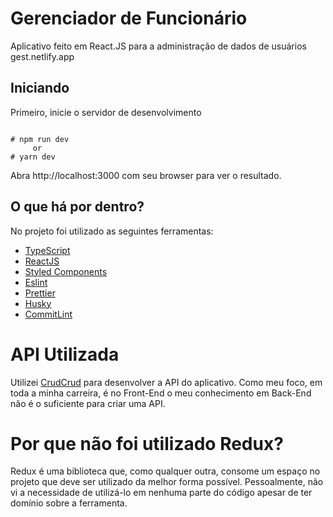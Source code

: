 # Gerenciador de Funcionário
Aplicativo feito em React.JS para a administração de dados de usuários
gest.netlify.app
## Iniciando
Primeiro, inicie o servidor de desenvolvimento


```

# npm run dev
     or
# yarn dev

```

Abra http://localhost:3000 com seu browser para ver o resultado.

## O que há por dentro?

No projeto foi utilizado as seguintes ferramentas: 

- [TypeScript](https://www.typescriptlang.org/)
- [ReactJS](https://reactjs.org/)
- [Styled Components](https://styled-components.com/)
- [Eslint](https://eslint.org/)
- [Prettier](https://prettier.io/)
- [Husky](https://github.com/typicode/husky)
- [CommitLint](https://commitlint.js.org/#/)

# API Utilizada
Utilizei [CrudCrud](https://crudcrud.com/) para desenvolver a API do aplicativo. Como meu foco, em toda a minha carreira, é no Front-End o meu conhecimento em Back-End não é o suficiente para criar uma API.

# Por que não foi utilizado Redux?
Redux é uma biblioteca que, como qualquer outra, consome um espaço no projeto que deve ser utilizado da melhor forma possível. Pessoalmente, não vi a necessidade de utilizá-lo em nenhuma parte do código apesar de ter domínio sobre a ferramenta.
